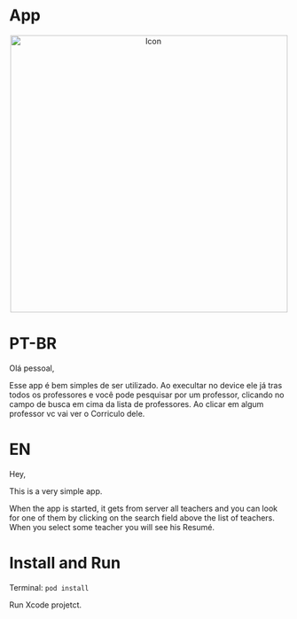 #  App

<p align="center">
<img src="https://github.com/lynnsouz/ColmeiaApp/blob/master/presentation.gif" style="height:500px;" height=500 alt="Icon"/>
</p>

# PT-BR

Olá pessoal,

Esse app é bem simples de ser utilizado.
Ao execultar no device ele já tras todos os professores e você pode pesquisar por um professor, clicando no campo de busca em cima da lista de professores.
Ao clicar em algum professor vc vai ver o Corriculo dele.

# EN

Hey,

This  is a very  simple app.

When the app is started, it gets from server all teachers and you can look for one of them by clicking on the search field above the list of teachers.
When you select some teacher you will see his Resumé.

# Install and Run

Terminal: `pod install`

Run Xcode projetct.
